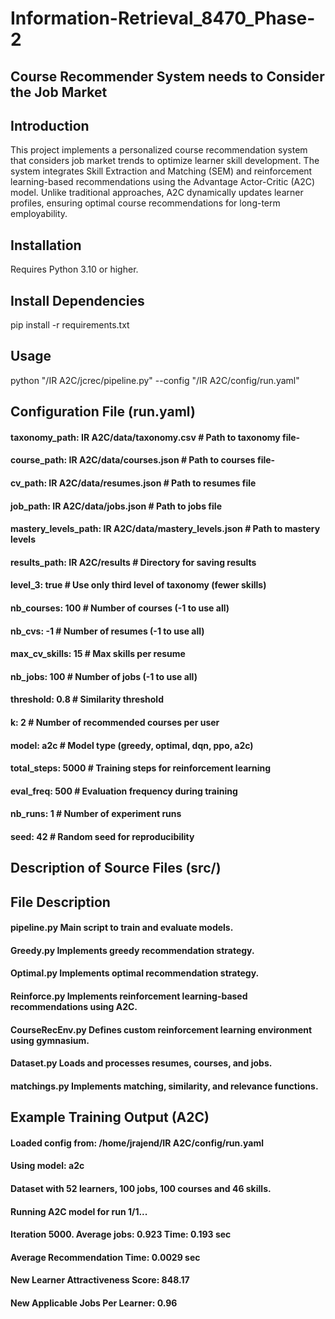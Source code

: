 # Information-Retrieval_8470_Phase-2
## Course Recommender System needs to Consider the Job Market 
## Introduction
This project implements a personalized course recommendation system that considers job market trends to optimize learner skill development. The system integrates Skill Extraction and Matching (SEM) and reinforcement learning-based recommendations using the Advantage Actor-Critic (A2C) model. Unlike traditional approaches, A2C dynamically updates learner profiles, ensuring optimal course recommendations for long-term employability.
## Installation
Requires Python 3.10 or higher.
## Install Dependencies
pip install -r requirements.txt
## Usage
python "/IR A2C/jcrec/pipeline.py" --config "/IR A2C/config/run.yaml"
## Configuration File (run.yaml)
#### taxonomy_path: IR A2C/data/taxonomy.csv  # Path to taxonomy file-
#### course_path: IR A2C/data/courses.json  # Path to courses file-
#### cv_path: IR A2C/data/resumes.json  # Path to resumes file
#### job_path: IR A2C/data/jobs.json  # Path to jobs file
#### mastery_levels_path: IR A2C/data/mastery_levels.json  # Path to mastery levels
#### results_path: IR A2C/results  # Directory for saving results

#### level_3: true  # Use only third level of taxonomy (fewer skills)
#### nb_courses: 100  # Number of courses (-1 to use all)
#### nb_cvs: -1  # Number of resumes (-1 to use all)
#### max_cv_skills: 15  # Max skills per resume
#### nb_jobs: 100  # Number of jobs (-1 to use all)
#### threshold: 0.8  # Similarity threshold
#### k: 2  # Number of recommended courses per user

#### model: a2c  # Model type (greedy, optimal, dqn, ppo, a2c)
#### total_steps: 5000  # Training steps for reinforcement learning
#### eval_freq: 500  # Evaluation frequency during training
#### nb_runs: 1  # Number of experiment runs
#### seed: 42  # Random seed for reproducibility
## Description of Source Files (src/)
## File	Description
#### pipeline.py	Main script to train and evaluate models.
#### Greedy.py	Implements greedy recommendation strategy.
#### Optimal.py	Implements optimal recommendation strategy.
#### Reinforce.py	Implements reinforcement learning-based recommendations using A2C.
#### CourseRecEnv.py	Defines custom reinforcement learning environment using gymnasium.
#### Dataset.py	Loads and processes resumes, courses, and jobs.
#### matchings.py	Implements matching, similarity, and relevance functions.
## Example Training Output (A2C)
#### Loaded config from: /home/jrajend/IR A2C/config/run.yaml
#### Using model: a2c
#### Dataset with 52 learners, 100 jobs, 100 courses and 46 skills.
#### Running A2C model for run 1/1...
#### Iteration 5000. Average jobs: 0.923 Time: 0.193 sec
#### Average Recommendation Time: 0.0029 sec
#### New Learner Attractiveness Score: 848.17
#### New Applicable Jobs Per Learner: 0.96





